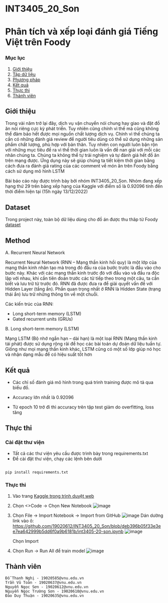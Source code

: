 # INT3405_20_Son
# Phân tích và xếp loại đánh giá Tiếng Việt trên Foody
### Mục lục
1. [Giới thiệu](#introduction)
2. [Tập dữ liệu](#dataset)
3. [Phương pháp](#method)
4. [Kết quả](#result)
5. [Thực thi](#run)
6. [Thành viên](#author)

## Giới thiệu<a name="introduction"></a>

Trong vài năm trở lại đây, dịch vụ vận chuyển nói chung hay giao và đặt đồ ăn nói riêng cực kỳ phát triển. Tuy nhiên cũng chính vì thế mà cũng không thể đảm bảo hết được mọi nguồn chất lượng dịch vụ. Chính vì thế chúng ta cần có những đánh giá review để người tiêu dùng có thể sử dụng những sản phầm chất lượng, phù hợp với bản thân. Tuy nhiên con người luôn bận rộn với những mục tiêu đề ra vì thế thời gian luôn là vấn đề nan giải với mỗi các nhân chúng ta. Chúng ta không thể tự trải nghiệm và tự đánh giá hết đồ ăn trên mạng được. Ứng dụng này sẽ giúp chúng ta tiết kiệm thời gian bằng cách đưa ra đánh giá rating của các comment về món ăn trên Foody bằng cách sử dụng mô hình LSTM

Bài báo cáo này được trình bày bởi nhóm INT3405_20_Son. Nhóm đang xếp hạng thứ 29 trên bảng xếp hạng của Kaggle với điểm số là 0.92096 tính đến thời điểm hiện tại (15h ngày 13/12/2022)  


## Dataset<a name="dataset"></a>

Trong project này, toàn bộ dữ liệu dùng cho đồ án được thu thâp từ Foody [dataset](https://www.kaggle.com/competitions/int3405-sentiment-analysis-problem/data) 

## Method<a name="method"></a>

A.	Recurrent Neural Network

Recurrent Neural Network (RNN – Mạng thần kinh hồi quy) là một lớp của mạng thần kinh nhân tạo mà trong đó đầu ra của bước trước là đầu vào cho bước này. Khác với các mạng thần kinh trước đó với đầu vào và đầu ra độc lập với nhau, khi cần tiên đoán trước các từ tiếp theo trong một câu, ta cần biết và lưu trữ từ trước đó. RNN đã được đưa ra để giải quyết vấn đề với Hidden Layer (tầng ẩn). Phần quan trọng nhất ở RNN là Hidden State (trạng thái ẩn) lưu trữ những thông tin về một chuỗi.

Các kiến trúc của RNN:
- Long short-term memory (LSTM)
- Gated recurrent units (GRUs)


B.	Long short-term memory (LSTM)

Mạng LSTM (Bộ nhớ ngắn hạn – dài hạn) là một loại RNN (Mạng thần kinh tái phát) được sử dụng rộng rãi để học các bài toán dự đoán dữ liệu tuần tự. Giống như mọi mạng thần kinh khác, LSTM cũng có một số lớp giúp nó học và nhận dạng mẫu để có hiệu suất tốt hơn

## Kết quả

* Các chỉ số đánh giá mô hình trong quá trình training được mô tả qua biểu đồ.

* Accuracy lớn nhất là 0.92096

* Từ epoch 10 trở đi thì accuracy trên tập test giảm do overfitting, loss tăng

## Thực thi

### Cài đặt thư viện 
* Tất cả các thư viện yêu cầu được trình bày trong requirements.txt
* Để cài đặt thư viện, chạy các lệnh bên dưới
```bash

pip install requirements.txt
```
### Thực thi
  1. Vào trang [Kaggle trong trình duyệt web](https://www.kaggle.com/code)
  
  2. Chọn <>Code -> Chọn New Notebook
      ![image](https://user-images.githubusercontent.com/116366668/207310763-0bc05b47-9c9a-4089-93a0-aec9f436874e.png)

  3. Chọn File -> Import Notebook -> Import from GitHub
     ![image](https://user-images.githubusercontent.com/116366668/207310637-49a46918-dd61-4dac-ab2c-9037158728e1.png)
     Dán dường link vào ô: https://github.com/19020612/INT3405_20_Son/blob/deb396b05f33e3ee7ea642999b5dd6f0a9b6181b/int3405-20-son.ipynb 
     ![image](https://user-images.githubusercontent.com/116366668/207310506-4e3d6f8b-fdf7-4426-a8b4-9550d2ce6ec1.png)

     Chọn Import 
     
  4. Chọn Run -> Run All để train model
  ![image](https://user-images.githubusercontent.com/116366668/207310217-12af6b59-0106-4bf6-bf23-1bcff409d109.png)

## Thành viên
```
Đỗ Thanh Nghị - 19020585@vnu.edu.vn
Trần Vũ Toàn - 19020637@vnu.edu.vn 
Nguyễn Ngọc Sơn - 19020612@vnu.edu.vn
Nguyễn Ngọc Trường Sơn - 19020610@vnu.edu.vn
Đào Duy Thuận - 19020635@vnu.edu.vn

